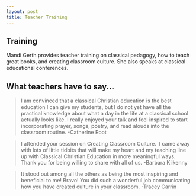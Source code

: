 ```yaml
---
layout: post
title: Teacher Training
---
```


## Training

Mandi Gerth provides teacher training on classical pedagogy, how to teach great books, and creating classroom culture. She also speaks at classical educational conferences.

## What teachers have to say...

> I am convinced that a classical Christian education is the best education I can give my students, but I do not yet have all the practical knowledge about what a day in the life at a classical school actually looks like. I really enjoyed your talk and feel inspired to start incorporating prayer, songs, poetry, and read alouds into the classroom routine. 
-Catherine Root

> I attended your session on Creating Classroom Culture.  I came away with lots of little tidbits that will make my heart and my teaching line up with Classical Christian Education in more meaningful ways.  Thank you for being willing to share with all of us.
-Barbara Kilkenny

> It stood out among all the others as being the most inspiring and beneficial to me! Bravo! You did such a wonderful job communicating how you have created culture in your classroom.
-Tracey Carrin
